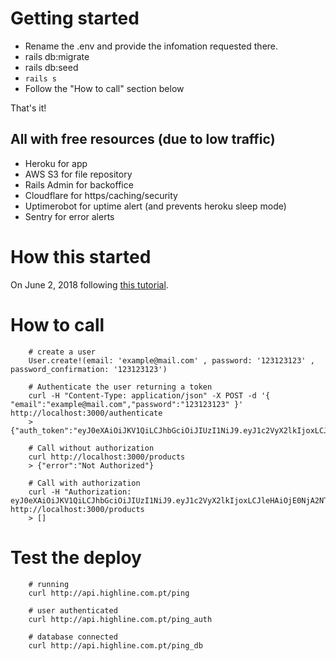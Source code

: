 # Getting started

- Rename the .env and provide the infomation requested there.
- rails db:migrate
- rails db:seed
- `rails s`
- Follow the "How to call" section below

That's it!

## All with free resources (due to low traffic)

- Heroku for app
- AWS S3 for file repository
- Rails Admin for backoffice
- Cloudflare for https/caching/security
- Uptimerobot for uptime alert (and prevents heroku sleep mode)
- Sentry for error alerts


# How this started

On June 2, 2018 following [this tutorial](https://www.pluralsight.com/guides/token-based-authentication-with-ruby-on-rails-5-api).

# How to call

        # create a user
        User.create!(email: 'example@mail.com' , password: '123123123' , password_confirmation: '123123123')

        # Authenticate the user returning a token
        curl -H "Content-Type: application/json" -X POST -d '{ "email":"example@mail.com","password":"123123123" }' http://localhost:3000/authenticate
        > {"auth_token":"eyJ0eXAiOiJKV1QiLCJhbGciOiJIUzI1NiJ9.eyJ1c2VyX2lkIjoxLCJleHAiOjE0NjA2NTgxODZ9.xsSwcPC22IR71OBv6bU_OGCSyfE89DvEzWfDU0iybMA"}

        # Call without authorization
        curl http://localhost:3000/products
        > {"error":"Not Authorized"} 

        # Call with authorization
        curl -H "Authorization: eyJ0eXAiOiJKV1QiLCJhbGciOiJIUzI1NiJ9.eyJ1c2VyX2lkIjoxLCJleHAiOjE0NjA2NTgxODZ9.xsSwcPC22IR71OBv6bU_OGCSyfE89DvEzWfDU0iybMA" http://localhost:3000/products
        > []

# Test the deploy

        # running
        curl http://api.highline.com.pt/ping

        # user authenticated
        curl http://api.highline.com.pt/ping_auth

        # database connected
        curl http://api.highline.com.pt/ping_db

